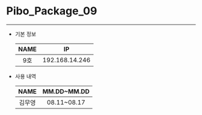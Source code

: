 # Pibo_Package_09
---

* 기본 정보

    |NAME|IP|
    |:---:|:---:|
    |9호|192.168.14.246|


* 사용 내역

    |NAME|MM.DD~MM.DD|
    |:---:|:---:|
    |김무영|08.11~08.17|


    
